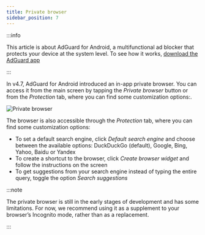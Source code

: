```yaml
---
title: Private browser
sidebar_position: 7
---
```


:::info

This article is about AdGuard for Android, a multifunctional ad blocker that protects your device at the system level. To see how it works, [download the AdGuard app](https://agrd.io/download-kb-adblock)

:::

In v4.7, AdGuard for Android introduced an in-app private browser. You can access it from the main screen by tapping the *Private browser* button or from the *Protection* tab, where you can find some customization options:.

![Private browser](https://cdn.adtidy.org/content/release_notes/ad_blocker/android/v4.7/agpb_en.png)

The browser is also accessible through the *Protection* tab, where you can find some customization options:

- To set a default search engine, click *Default search engine* and choose between the available options: DuckDuckGo (default), Google, Bing, Yahoo, Baidu or Yandex
- To create a shortcut to the browser, click *Create browser widget* and follow the instructions on the screen
- To get suggestions from your search engine instead of typing the entire query, toggle the option *Search suggestions*

:::note

The private browser is still in the early stages of development and has some limitations. For now, we recommend using it as a supplement to your browser’s Incognito mode, rather than as a replacement.

:::
